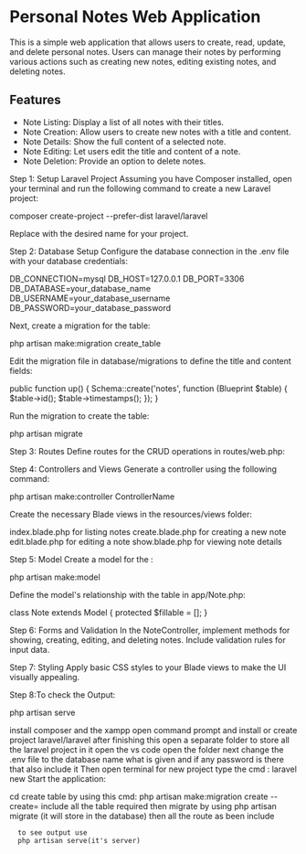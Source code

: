 # Personal Notes Web Application

This is a simple web application that allows users to create, read, update, and delete personal notes. Users can manage their notes by performing various actions such as creating new notes, editing existing notes, and deleting notes.

## Features

- Note Listing: Display a list of all notes with their titles.
- Note Creation: Allow users to create new notes with a title and content.
- Note Details: Show the full content of a selected note.
- Note Editing: Let users edit the title and content of a note.
- Note Deletion: Provide an option to delete notes.


Step 1: Setup Laravel Project
Assuming you have Composer installed, open your terminal and run the following command to create a new Laravel project:

composer create-project --prefer-dist laravel/laravel <projectname>


Replace <projectname> with the desired name for your project.



Step 2: Database Setup
Configure the database connection in the .env file with your database credentials:

DB_CONNECTION=mysql
DB_HOST=127.0.0.1
DB_PORT=3306
DB_DATABASE=your_database_name
DB_USERNAME=your_database_username
DB_PASSWORD=your_database_password



Next, create a migration for the <name> table:

php artisan make:migration create_table

Edit the migration file in database/migrations to define the title and content fields:

public function up()
{
    Schema::create('notes', function (Blueprint $table) {
        $table->id();
        $table->timestamps();
    });
}


Run the migration to create the table:

php artisan migrate


Step 3: Routes
Define routes for the CRUD operations in routes/web.php:

Step 4: Controllers and Views
Generate a controller using the following command:

php artisan make:controller ControllerName


Create the necessary Blade views in the resources/views folder:

index.blade.php for listing notes
create.blade.php for creating a new note
edit.blade.php for editing a note
show.blade.php for viewing note details


Step 5: Model
Create a model for the <projectname>:

php artisan make:model <name>


Define the model's relationship with the table in app/Note.php:

class Note extends Model
{
    protected $fillable = [];
}

Step 6: Forms and Validation
In the NoteController, implement methods for showing, creating, editing, and deleting notes. Include validation rules for input data.

Step 7: Styling
Apply basic CSS styles to your Blade views to make the UI visually appealing.


Step 8:To check the Output:

 php artisan serve










install composer and the xampp
open command prompt and install or create project laravel/laravel <project name>
after finishing this open a separate folder to store all the laravel project in it 
open the vs code open the folder 
next change the .env file to the database name what is given and if any password is there that also include it 
Then
open terminal
for new project 
        type the cmd : laravel new <projectname>
        Start the application:

cd <name>
      create table by using this cmd: 
                      php artisan make:migration create<table name> --create=<name>
                      include all the table required 
                  then migrate by using 
                        php artisan migrate (it will store in the database)
      then all the route as been include 

      to see output use 
      php artisan serve(it's server)
